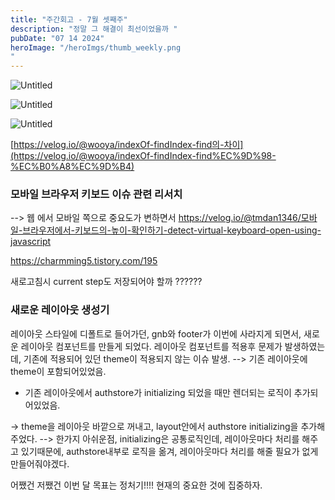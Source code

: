```yaml
---
title: "주간회고 - 7월 셋째주"
description: "정말 그 해결이 최선이었을까 "
pubDate: "07 14 2024"
heroImage: "/heroImgs/thumb_weekly.png
"
---
```


![Untitled](https://prod-files-secure.s3.us-west-2.amazonaws.com/2fc50c45-d830-4bf0-a19c-122e444c1b64/a24cacee-63ec-470f-92b5-07a5ccf9d0ee/Untitled.png)

![Untitled](https://prod-files-secure.s3.us-west-2.amazonaws.com/2fc50c45-d830-4bf0-a19c-122e444c1b64/78b26f55-45d9-46db-955e-1302bdc49510/Untitled.png)

![Untitled](https://prod-files-secure.s3.us-west-2.amazonaws.com/2fc50c45-d830-4bf0-a19c-122e444c1b64/414b91d9-dd68-4982-a4d9-60c8c33ffd3e/Untitled.png)

[https://velog.io/@wooya/indexOf-findIndex-find의-차이](https://velog.io/@wooya/indexOf-findIndex-find%EC%9D%98-%EC%B0%A8%EC%9D%B4)

### 모바일 브라우저 키보드 이슈 관련 리서치

--> 웹 에서 모바일 쪽으로 중요도가 변하면서
https://velog.io/@tmdan1346/모바일-브라우저에서-키보드의-높이-확인하기-detect-virtual-keyboard-open-using-javascript

https://charmming5.tistory.com/195

새로고침시 current step도 저장되어야 할까 ??????

### 새로운 레이아웃 생성기

레이아웃 스타일에 디폴트로 들어가던, gnb와 footer가 이번에 사라지게 되면서, 새로운 레이아웃 컴포넌트를 만들게 되었다.
레이아웃 컴포넌트를 적용후 문제가 발생하였는데,
기존에 적용되어 있던 theme이 적용되지 않는 이슈 발생.
--> 기존 레이아웃에 theme이 포함되어있었음.

- 기존 레이아웃에서 authstore가 initializing 되었을 때만 렌더되는 로직이 추가되어있었음.

-> theme을 레이아웃 바깥으로 꺼내고, layout안에서 authstore initializing을 추가해 주었다.
--> 한가지 아쉬운점, initializing은 공통로직인데, 레이아웃마다 처리를 해주고 있기때문에, authstore내부로 로직을 옮겨, 레이아웃마다 처리를 해줄 필요가 없게 만들어줘야겠다.

어쨌건 저쨌건 이번 달 목표는 정처기!!!!
현재의 중요한 것에 집중하자.
